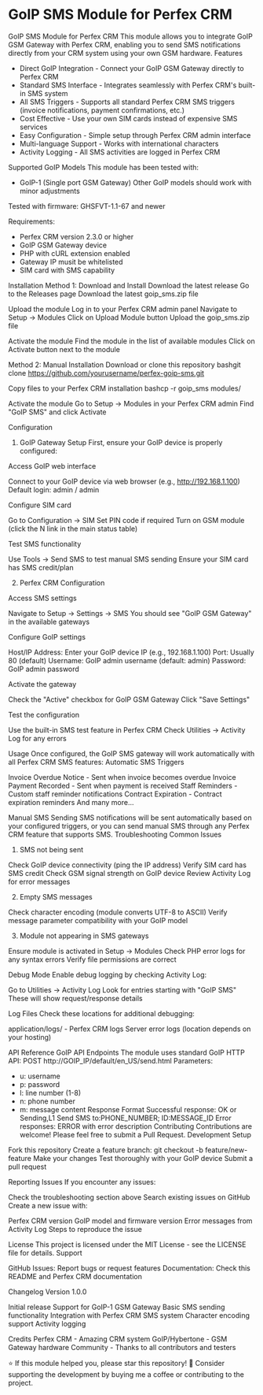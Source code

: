 # GoIP SMS Module for Perfex CRM
GoIP SMS Module for Perfex CRM
This module allows you to integrate GoIP GSM Gateway with Perfex CRM, enabling you to send SMS notifications directly from your CRM system using your own GSM hardware.
Features

- Direct GoIP Integration - Connect your GoIP GSM Gateway directly to Perfex CRM
- Standard SMS Interface - Integrates seamlessly with Perfex CRM's built-in SMS system
- All SMS Triggers - Supports all standard Perfex CRM SMS triggers (invoice notifications, payment confirmations, etc.)
- Cost Effective - Use your own SIM cards instead of expensive SMS services
- Easy Configuration - Simple setup through Perfex CRM admin interface
- Multi-language Support - Works with international characters
- Activity Logging - All SMS activities are logged in Perfex CRM

Supported GoIP Models
This module has been tested with:
- GoIP-1 (Single port GSM Gateway)
Other GoIP models should work with minor adjustments

Tested with firmware: GHSFVT-1.1-67 and newer

Requirements:
- Perfex CRM version 2.3.0 or higher
- GoIP GSM Gateway device
- PHP with cURL extension enabled
- Gateway IP musit be whitelisted
- SIM card with SMS capability

Installation
Method 1: Download and Install
Download the latest release
Go to the Releases page
Download the latest goip_sms.zip file


Upload the module
Log in to your Perfex CRM admin panel
Navigate to Setup → Modules
Click on Upload Module button
Upload the goip_sms.zip file


Activate the module
Find the module in the list of available modules
Click on Activate button next to the module


Method 2: Manual Installation
Download or clone this repository
bashgit clone https://github.com/yourusername/perfex-goip-sms.git

Copy files to your Perfex CRM installation
bashcp -r goip_sms modules/

Activate the module
Go to Setup → Modules in your Perfex CRM admin
Find "GoIP SMS" and click Activate



Configuration
1. GoIP Gateway Setup
First, ensure your GoIP device is properly configured:

Access GoIP web interface

Connect to your GoIP device via web browser (e.g., http://192.168.1.100)
Default login: admin / admin


Configure SIM card

Go to Configuration → SIM
Set PIN code if required
Turn on GSM module (click the N link in the main status table)


Test SMS functionality

Use Tools → Send SMS to test manual SMS sending
Ensure your SIM card has SMS credit/plan



2. Perfex CRM Configuration

Access SMS settings

Navigate to Setup → Settings → SMS
You should see "GoIP GSM Gateway" in the available gateways


Configure GoIP settings

Host/IP Address: Enter your GoIP device IP (e.g., 192.168.1.100)
Port: Usually 80 (default)
Username: GoIP admin username (default: admin)
Password: GoIP admin password


Activate the gateway

Check the "Active" checkbox for GoIP GSM Gateway
Click "Save Settings"


Test the configuration

Use the built-in SMS test feature in Perfex CRM
Check Utilities → Activity Log for any errors



Usage
Once configured, the GoIP SMS gateway will work automatically with all Perfex CRM SMS features:
Automatic SMS Triggers

Invoice Overdue Notice - Sent when invoice becomes overdue
Invoice Payment Recorded - Sent when payment is received
Staff Reminders - Custom staff reminder notifications
Contract Expiration - Contract expiration reminders
And many more...

Manual SMS Sending
SMS notifications will be sent automatically based on your configured triggers, or you can send manual SMS through any Perfex CRM feature that supports SMS.
Troubleshooting
Common Issues
1. SMS not being sent

Check GoIP device connectivity (ping the IP address)
Verify SIM card has SMS credit
Check GSM signal strength on GoIP device
Review Activity Log for error messages

2. Empty SMS messages

Check character encoding (module converts UTF-8 to ASCII)
Verify message parameter compatibility with your GoIP model

3. Module not appearing in SMS gateways

Ensure module is activated in Setup → Modules
Check PHP error logs for any syntax errors
Verify file permissions are correct

Debug Mode
Enable debug logging by checking Activity Log:

Go to Utilities → Activity Log
Look for entries starting with "GoIP SMS"
These will show request/response details

Log Files
Check these locations for additional debugging:

application/logs/ - Perfex CRM logs
Server error logs (location depends on your hosting)

API Reference
GoIP API Endpoints
The module uses standard GoIP HTTP API:
POST http://GOIP_IP/default/en_US/send.html
Parameters:
- u: username
- p: password  
- l: line number (1-8)
- n: phone number
- m: message content
Response Format
Successful response: OK or Sending,L1 Send SMS to:PHONE_NUMBER; ID:MESSAGE_ID
Error responses: ERROR with error description
Contributing
Contributions are welcome! Please feel free to submit a Pull Request.
Development Setup

Fork this repository
Create a feature branch: git checkout -b feature/new-feature
Make your changes
Test thoroughly with your GoIP device
Submit a pull request

Reporting Issues
If you encounter any issues:

Check the troubleshooting section above
Search existing issues on GitHub
Create a new issue with:

Perfex CRM version
GoIP model and firmware version
Error messages from Activity Log
Steps to reproduce the issue



License
This project is licensed under the MIT License - see the LICENSE file for details.
Support

GitHub Issues: Report bugs or request features
Documentation: Check this README and Perfex CRM documentation

Changelog
Version 1.0.0

Initial release
Support for GoIP-1 GSM Gateway
Basic SMS sending functionality
Integration with Perfex CRM SMS system
Character encoding support
Activity logging

Credits
Perfex CRM - Amazing CRM system
GoIP/Hybertone - GSM Gateway hardware
Community - Thanks to all contributors and testers


⭐ If this module helped you, please star this repository!
💝 Consider supporting the development by buying me a coffee or contributing to the project.
